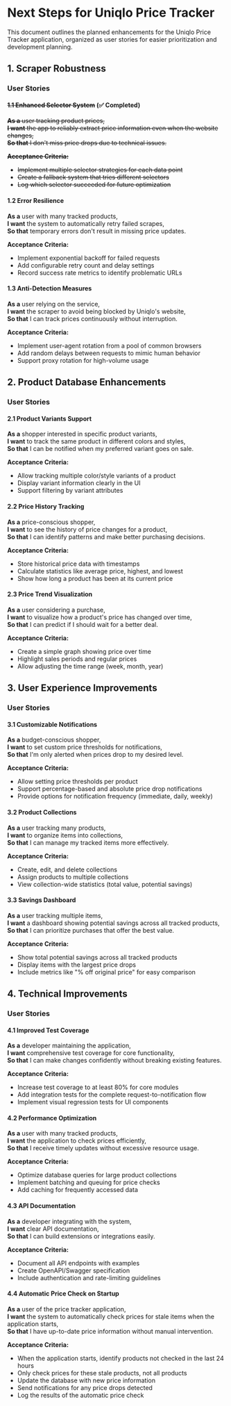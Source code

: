 # Next Steps for Uniqlo Price Tracker

This document outlines the planned enhancements for the Uniqlo Price Tracker application, organized as user stories for easier prioritization and development planning.

## 1. Scraper Robustness

### User Stories

#### ~~1.1 Enhanced Selector System~~ (✅ Completed)
~~**As a** user tracking product prices,  
**I want** the app to reliably extract price information even when the website changes,  
**So that** I don't miss price drops due to technical issues.~~

~~**Acceptance Criteria:**~~
- ~~Implement multiple selector strategies for each data point~~
- ~~Create a fallback system that tries different selectors~~
- ~~Log which selector succeeded for future optimization~~

#### 1.2 Error Resilience
**As a** user with many tracked products,  
**I want** the system to automatically retry failed scrapes,  
**So that** temporary errors don't result in missing price updates.

**Acceptance Criteria:**
- Implement exponential backoff for failed requests
- Add configurable retry count and delay settings
- Record success rate metrics to identify problematic URLs

#### 1.3 Anti-Detection Measures
**As a** user relying on the service,  
**I want** the scraper to avoid being blocked by Uniqlo's website,  
**So that** I can track prices continuously without interruption.

**Acceptance Criteria:**
- Implement user-agent rotation from a pool of common browsers
- Add random delays between requests to mimic human behavior
- Support proxy rotation for high-volume usage

## 2. Product Database Enhancements

### User Stories

#### 2.1 Product Variants Support
**As a** shopper interested in specific product variants,  
**I want** to track the same product in different colors and styles,  
**So that** I can be notified when my preferred variant goes on sale.

**Acceptance Criteria:**
- Allow tracking multiple color/style variants of a product
- Display variant information clearly in the UI
- Support filtering by variant attributes

#### 2.2 Price History Tracking
**As a** price-conscious shopper,  
**I want** to see the history of price changes for a product,  
**So that** I can identify patterns and make better purchasing decisions.

**Acceptance Criteria:**
- Store historical price data with timestamps
- Calculate statistics like average price, highest, and lowest
- Show how long a product has been at its current price

#### 2.3 Price Trend Visualization
**As a** user considering a purchase,  
**I want** to visualize how a product's price has changed over time,  
**So that** I can predict if I should wait for a better deal.

**Acceptance Criteria:**
- Create a simple graph showing price over time
- Highlight sales periods and regular prices
- Allow adjusting the time range (week, month, year)

## 3. User Experience Improvements

### User Stories

#### 3.1 Customizable Notifications
**As a** budget-conscious shopper,  
**I want** to set custom price thresholds for notifications,  
**So that** I'm only alerted when prices drop to my desired level.

**Acceptance Criteria:**
- Allow setting price thresholds per product
- Support percentage-based and absolute price drop notifications
- Provide options for notification frequency (immediate, daily, weekly)

#### 3.2 Product Collections
**As a** user tracking many products,  
**I want** to organize items into collections,  
**So that** I can manage my tracked items more effectively.

**Acceptance Criteria:**
- Create, edit, and delete collections
- Assign products to multiple collections
- View collection-wide statistics (total value, potential savings)

#### 3.3 Savings Dashboard
**As a** user tracking multiple items,  
**I want** a dashboard showing potential savings across all tracked products,  
**So that** I can prioritize purchases that offer the best value.

**Acceptance Criteria:**
- Show total potential savings across all tracked products
- Display items with the largest price drops
- Include metrics like "% off original price" for easy comparison

## 4. Technical Improvements

### User Stories

#### 4.1 Improved Test Coverage
**As a** developer maintaining the application,  
**I want** comprehensive test coverage for core functionality,  
**So that** I can make changes confidently without breaking existing features.

**Acceptance Criteria:**
- Increase test coverage to at least 80% for core modules
- Add integration tests for the complete request-to-notification flow
- Implement visual regression tests for UI components

#### 4.2 Performance Optimization
**As a** user with many tracked products,  
**I want** the application to check prices efficiently,  
**So that** I receive timely updates without excessive resource usage.

**Acceptance Criteria:**
- Optimize database queries for large product collections
- Implement batching and queuing for price checks
- Add caching for frequently accessed data

#### 4.3 API Documentation
**As a** developer integrating with the system,  
**I want** clear API documentation,  
**So that** I can build extensions or integrations easily.

**Acceptance Criteria:**
- Document all API endpoints with examples
- Create OpenAPI/Swagger specification
- Include authentication and rate-limiting guidelines

#### 4.4 Automatic Price Check on Startup
**As a** user of the price tracker application,  
**I want** the system to automatically check prices for stale items when the application starts,  
**So that** I have up-to-date price information without manual intervention.

**Acceptance Criteria:**
- When the application starts, identify products not checked in the last 24 hours
- Only check prices for these stale products, not all products
- Update the database with new price information
- Send notifications for any price drops detected
- Log the results of the automatic price check 